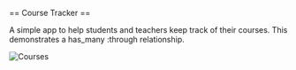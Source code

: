 == Course Tracker ==

A simple app to help students and teachers keep track of their courses. This demonstrates a has_many :through relationship.

![Courses](/public/images/course_tracker.png)

